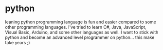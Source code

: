 # python
leaning python programming language is fun and easier compared to some other programming languages. I've tried to learn C#, Java, JavaScript, Visual Basic, Arduino, and some other languages as well. I want to stick with python and become an advanced level programmer on python... this make take years ;)
